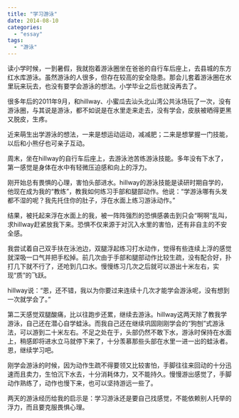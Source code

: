 ```yaml
---
title: "学习游泳"
date: 2014-08-10
categories: 
  - "essay"
tags: 
  - "游泳"
---
```


读小学时候，一到暑假，我就抱着游泳圈坐在爸爸的自行车后座上，去县城的东方红水库游泳。虽然游泳的人很多，但存在较高的安全隐患。那会儿套着游泳圈在水里玩来玩去，也没有要学会游泳的想法。小学毕业之后也就没再去了。

很多年后的2011年9月，和hillway、小蜜瓜去汕头北山湾公共泳场玩了一次，没有游泳圈，与其说是游泳，都不如说是在水里走来走去，没有学会，皮肤被晒得更黑又脱皮，生疼。

近来萌生出学游泳的想法，一来是想运动运动，减减肥；二来是想掌握一门技能，以后和小熊仔也可亲子互动。

周末，坐在hillway的自行车后座上，去游泳池苦练游泳技能。多年没有下水了，第一感觉是身体在水中有轻微压迫感和向上的浮力。

刚开始总有畏惧的心理，害怕头部进水。hillway的游泳技能是读研时期自学的，他现在成为我的“教练”，教我如何练习手部和腿部动作。他说：“学游泳哪有头发都不湿的呢？我先托住你的肚子，浮在水面上练习游泳动作。”

结果，被托起来浮在水面上的我，被一阵阵强烈的恐惧感袭击到只会“啊啊”乱叫，求hillway赶紧放我下来。恐惧不仅来源于对沉入水里的害怕，还有非自主的不安全感。

我尝试着自己双手扶在泳池边，双腿浮起练习打水动作，觉得有些连续上浮的感觉就深吸一口气并把手松掉。前几次由于手部和腿部动作比较生疏，没有配合好，扑打几下就不行了，还呛到几口水。慢慢练习几次之后就可以游出十米左右，实现“质”的飞跃。

hillway说：“恩，还不错，我以为你要过来连续十几次才能学会游泳呢，没有想到一次就学会了。”

第二天感觉双腿酸痛，比以往跑步还累，继续去游泳。hillway这两天除了教我学游泳，自己还在潜心自学蛙泳。而我自己还在继续巩固刚刚学会的“狗刨”式游泳法，可以游到二十米左右。不足之处在于，头部仍然不敢下水，游泳时保持在水面上，稍感即将进水立马就停下来了，十分羡慕那些头部在水里一进一出的蛙泳者。恩，继续学习吧。

刚学会游泳的时候，因为动作生疏不得要领又比较害怕，手脚往往来回动的十分迅速而且卖力，生怕沉下水去，十分消耗体力，又不能持久。慢慢游出感觉了，手脚动作熟练了，动作也慢下来，也可以坚持游远一些了。

两天的游泳经历给我的启示是：学习游泳还是要自己找感觉，不能依赖别人托举的浮力，而且要克服畏惧心理。
